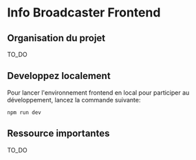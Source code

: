 # Info Broadcaster Frontend
## Organisation du projet
TO_DO

## Developpez localement
Pour lancer l'environnement frontend en local pour participer au développement, lancez la commande suivante:

```shell
npm run dev
```

## Ressource importantes
TO_DO
